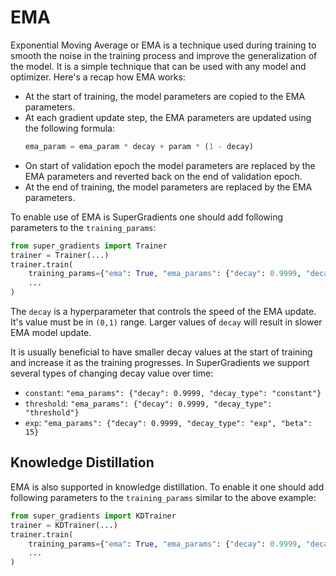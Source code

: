 # EMA

Exponential Moving Average or EMA is a technique used during training to smooth the noise in the training process and improve the generalization of the model.
It is a simple technique that can be used with any model and optimizer. Here's a recap how EMA works: 

- At the start of training, the model parameters are copied to the EMA parameters.
- At each gradient update step, the EMA parameters are updated using the following formula:
    ```py
    ema_param = ema_param * decay + param * (1 - decay)
    ```
- On start of validation epoch the model parameters are replaced by the EMA parameters and reverted back on the end of validation epoch.  
- At the end of training, the model parameters are replaced by the EMA parameters.


To enable use of EMA is SuperGradients one should add following parameters to the `training_params`:

```py
from super_gradients import Trainer
trainer = Trainer(...)
trainer.train(
    training_params={"ema": True, "ema_params": {"decay": 0.9999, "decay_type": "constant"}, ...}, 
    ...
)
```

The `decay` is a hyperparameter that controls the speed of the EMA update. It's value must be in `(0,1)` range.
Larger values of `decay` will result in slower EMA model update.

It is usually beneficial to have smaller decay values at the start of
training and increase it as the training progresses. In SuperGradients we support several types of changing decay value over time:

- `constant`:  `"ema_params": {"decay": 0.9999, "decay_type": "constant"}`
- `threshold`: `"ema_params": {"decay": 0.9999, "decay_type": "threshold"}`
- `exp`:       `"ema_params": {"decay": 0.9999, "decay_type": "exp", "beta": 15}`

## Knowledge Distillation

EMA is also supported in knowledge distillation. To enable it one should add following parameters to the `training_params` similar to the above example:

```py
from super_gradients import KDTrainer
trainer = KDTrainer(...)
trainer.train(
    training_params={"ema": True, "ema_params": {"decay": 0.9999, "decay_type": "constant"}, ...}, 
    ...
)
```
